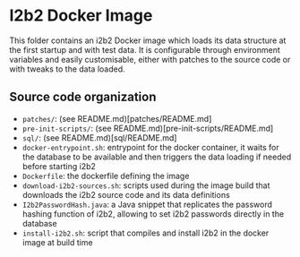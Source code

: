 # I2b2 Docker Image

This folder contains an i2b2 Docker image which loads its data structure at the first startup and with test data.
It is configurable through environment variables and easily customisable, either with patches to the source code or with
tweaks to the data loaded. 

## Source code organization
- `patches/`: (see README.md)[patches/README.md]
- `pre-init-scripts/`: (see README.md)[pre-init-scripts/README.md]
- `sql/`: (see README.md)[sql/README.md]
- `docker-entrypoint.sh`: entrypoint for the docker container, it waits for the
  database to be available and then triggers the data loading if needed before starting i2b2
- `Dockerfile`: the dockerfile defining the image
- `download-i2b2-sources.sh`: scripts used during the image build that downloads the i2b2 source code and its data definitions
- `I2b2PasswordHash.java`: a Java snippet that replicates the password hashing function of i2b2, allowing to set i2b2
  passwords directly in the database
- `install-i2b2.sh`: script that compiles and install i2b2 in the docker image at build time
